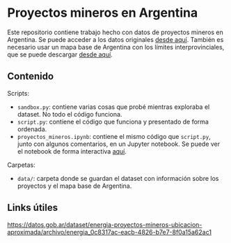 # Proyectos mineros en Argentina  
Este repositorio contiene trabajo hecho con datos de proyectos mineros en Argentina. Se puede acceder a los datos originales [desde aquí](https://datos.gob.ar/dataset/energia-proyectos-mineros-ubicacion-aproximada/archivo/energia_0c8317ac-eacb-4826-b7e7-8f0a15a62ac1).
También es necesario usar un mapa base de Argentina con los límites interprovinciales, que se puede descargar [desde aquí](https://gadm.org/download_country_v3.html).   

## Contenido  
Scripts:

* `sandbox.py`: contiene varias cosas que probé mientras exploraba el dataset. No todo el código funciona.  
* `script.py`: contiene el código que funciona y presentado de forma ordenada.  
* `proyectos_mineros.ipynb`: contiene el mismo código que `script.py`, junto con algunos comentarios, en un Jupyter notebook. Se puede ver el notebook de forma interactiva [aquí](https://nbviewer.jupyter.org/github/canovasjm/proyectos-mineros/blob/master/proyectos_mineros.ipynb).     

Carpetas:   
* `data/`: carpeta donde se guardan el dataset con información sobre los proyectos y el mapa base de Argentina.  

## Links útiles   
https://datos.gob.ar/dataset/energia-proyectos-mineros-ubicacion-aproximada/archivo/energia_0c8317ac-eacb-4826-b7e7-8f0a15a62ac1
